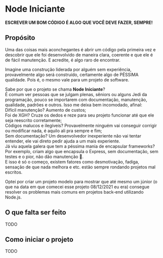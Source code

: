 # Node Iniciante
**ESCREVER UM BOM CÓDIGO É ALGO QUE VOCÊ DEVE FAZER, SEMPRE!**  

## Propósito
Uma das coisas mais aconchegantes é abrir um código pela primeira vez e descobrir que ele foi desenvolvido de maneira clara, coerente e que ele é de fácil manutenção. E acredite, é algo raro de encontrar.  

Imagine uma construção liderada por alguém sem experiência, provavelmente algo será construído, certamente algo de PÉSSIMA qualidade. Pois é, o mesmo vale para um projeto de software.  

Sabe por que o projeto se chama **Node Iniciante**?  
É comum ver pessoas que se julgam plenas, sêniors ou alguns Jedi da programação, pouco se importarem com documentação, manutenção, qualidade, padrões e outros. Isso me deixa bem incomodado, afinal:  
Difícil manutenção? Aumento de custos;  
Foi de XGH? Cruze os dedos e reze para seu projeto funcionar até  que ele seja reescrito corretamente;  
Códigos malucos e ilegíveis? Provavelmente ninguém vai conseguir corrigir ou modificar nada, é aquilo ali pra sempre e fim;  
Sem documentação? Um desenvolvedor inexperiente não vai tentar entender, ele vai direto pedir ajuda a um mais experiente.  
Já viu aquela galera que tem a péssima mania de encapsular frameworks? Por exemplo, criam algo que encapsula o Express, sem documentação, sem testes e o pior, não dão manutenção :clown_face:.  
E isso é só o começo, existem fatores como desmotivação, fadiga, sensação de que nada melhora e etc. estão sempre rondando projetos mal escritos.  

 Optei por criar um projeto modelo para mostrar que até mesmo um júnior (o que na data em que comecei esse projeto 08/12/2021 eu era) consegue resolver os problemas mais comuns em projetos back-end utilizando Node.js.  

## O que falta ser feito

TODO  

## Como iniciar o projeto

TODO
